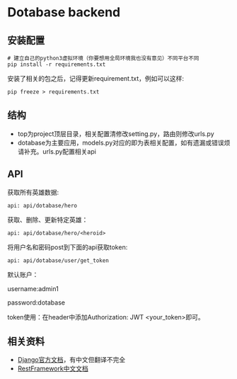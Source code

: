 # Dotabase backend

## 安装配置
```
# 建立自己的python3虚拟环境（你要想用全局环境我也没有意见）不同平台不同
pip install -r requirements.txt
```
安装了相关的包之后，记得更新requirement.txt，例如可以这样:
```
pip freeze > requirements.txt
```

## 结构
* top为project顶层目录，相关配置清修改setting.py，路由则修改urls.py
* dotabase为主要应用，models.py对应的即为表相关配置，如有遗漏或错误烦请补充。urls.py配置相关api

## API
获取所有英雄数据:
```
api: api/dotabase/hero
```
获取、删除、更新特定英雄：
```
api: api/dotabase/hero/<heroid>
```
将用户名和密码post到下面的api获取token:
```
api: api/dotabase/user/get_token
```
默认账户：

username:admin1

password:dotabase

token使用：在header中添加Authorization: JWT <your_token>即可。

## 相关资料
* [Django官方文档](https://docs.djangoproject.com/en/3.0/)，有中文但翻译不完全
* [RestFramework中文文档](https://q1mi.github.io/Django-REST-framework-documentation/tutorial/1-serialization_zh/)